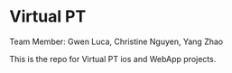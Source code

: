 Virtual PT
==========
Team Member: Gwen Luca, Christine Nguyen, Yang Zhao

This is the repo for Virtual PT ios and WebApp projects.